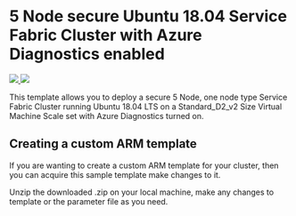 # 5 Node secure Ubuntu 18.04 Service Fabric Cluster with Azure Diagnostics enabled

<a href="https://portal.azure.com/#create/Microsoft.Template/uri/https%3A%2F%2Fraw.githubusercontent.com%2FAzure-Samples%2Fservice-fabric-cluster-templates%2Fmaster%2F5-VM-Ubuntu-1804-1-NodeType-Secure%2FAzureDeploy.json" target="_blank">
    <img src="http://azuredeploy.net/deploybutton.png"/>
</a>
<a href="http://armviz.io/#/?load=https%3A%2F%2Fraw.githubusercontent.com%2FAzure-Samples%2Fservice-fabric-cluster-templates%2Fmaster%2F5-VM-Ubuntu-1804-1-NodeType-Secure%2FAzureDeploy.json" target="_blank">
    <img src="http://armviz.io/visualizebutton.png"/>
</a>


This template allows you to deploy a secure 5 Node, one node type Service Fabric Cluster running Ubuntu 18.04 LTS on a Standard_D2_v2 Size Virtual Machine Scale set with Azure Diagnostics turned on. 

## Creating a custom ARM template

If you are wanting to create a custom ARM template for your cluster, then you can acquire this sample template make changes to it. 

Unzip the downloaded .zip on your local machine, make any changes to template or the parameter file as you need.
